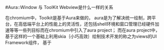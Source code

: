 #Aura::Window 与 ToolKit Webview是什么一样的关系

在chromium中，Toolkit是基于Aura来做的， aura是为了解决统一绘制，跨平台，在高低端平台上的性能上的灵活性，还包括shell环境和窗口管理已经硬件加速等等一些列目标而在chromium中引入了aura project； 而在aura project中，基于这样的一个基础上利用skia｛小巧高效｝绘制技术开发的称之为views的UI Framework组件， 基于